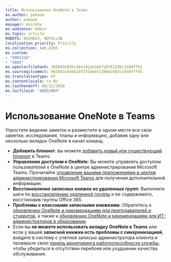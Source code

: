 ```yaml
---
title: Использование OneNote в Teams
ms.author: pebaum
author: pebaum
manager: mnirkhe
ms.audience: Admin
ms.topic: article
ROBOTS: NOINDEX, NOFOLLOW
localization_priority: Priority
ms.collection: Adm_O365
ms.custom:
- "9002316"
- "5665"
ms.openlocfilehash: 369845b8d5cb6e192ab3a6fa976119bc3189ffb1
ms.sourcegitcommit: 9818d3c8e6b10f23244e51286e2463caf48fffd5
ms.translationtype: HT
ms.contentlocale: ru-RU
ms.lasthandoff: 08/21/2020
ms.locfileid: "46852865"
---
```

# <a name="using-onenote-in-teams"></a>Использование OneNote в Teams

Упростите ведение заметок и разместите в одном месте все свои заметки, исследования, планы и информацию, добавив одну или несколько вкладок OneNote в канал команд.

- **Добавить блокнот**: вы можете [добавить новый или существующий блокнот](https://support.microsoft.com/office/add-a-onenote-notebook-to-teams-0ec78cc3-ba3b-4279-a88e-aa40af9865c2) в Teams.
- **Управление доступом к OneNote**: Вы можете управлять доступом пользователей к OneNote в центре администрирования Microsoft Teams. Прочитайте [управление вашими приложениями в центре администрирования Microsoft Teams](https://docs.microsoft.com/MicrosoftTeams/manage-apps) для получения дополнительной информации.
- **Восстановление записных книжек из удаленных групп**: Выполните шаги по [восстановлению удаленной группы](https://docs.microsoft.com/microsoftteams/archive-or-delete-a-team#restore-a-deleted-team) и ее содержимого, восстановив группы Office 365.
- **Проблемы с классными записными книжками**: Обратитесь к [обновлению OneNote и рекомендациям для преподавателей и студентов](https://support.office.com/article/onenote-update-and-best-practices-for-educators-and-students-dde775f0-8b06-4263-8b54-1e9ddc3dd146), а также к [обновлению OneNote и рекомендациям для ИТ-администраторов в образовании](https://support.office.com/article/onenote-update-and-best-practices-for-it-admins-in-education-9d78f2b2-5e25-4288-b597-b4ba463c7b46).
- Если вы **не можете использовать вкладку OneNote в Teams** или если у вашей **записной книжки есть проблемы с синхронизацией**, войдите в систему с учетной записью администратора клиента и проверьте свою [панель мониторинга работоспособности службы](https://docs.microsoft.com/office365/enterprise/view-service-health), чтобы убедиться в отсутствии перебоев или ухудшении качества обслуживания.
